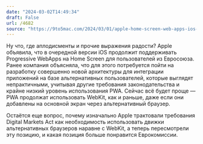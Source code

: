 ```yaml
---
date: "2024-03-02T14:49:34"
draft: False
url: /4682
source: "https://9to5mac.com/2024/03/01/apple-home-screen-web-apps-ios-17-eu/"
---
```


Ну что, где аплодисменты и прочие выражения радости? Apple объявила, что в очередной версии iOS продолжит поддерживать Progressive WebApps на Home Screen для пользователей из Евросоюза. Ранее компания объясняла, что для этого потребуется пойти на разработку совершенно новой архитектуры для интеграции приложений на базе альтернативных пользователей, которые выглядят непрактичными, учитывая другие требования законодательства и крайне низкий уровень использования PWA. Сейчас всё будет проще — PWA продолжат использовать WebKit, как и раньше, даже если они добавлены на основной экран через альтернативный браузер.

Остаётся еще вопрос, почему изначально Apple трактовали требования Digital Markets Act как необходимость использовать движки альтернативных браузеров наравне с WebKit, а теперь пересмотрели эту позицию, и какая позиция больше понравится Еврокомиссии.
